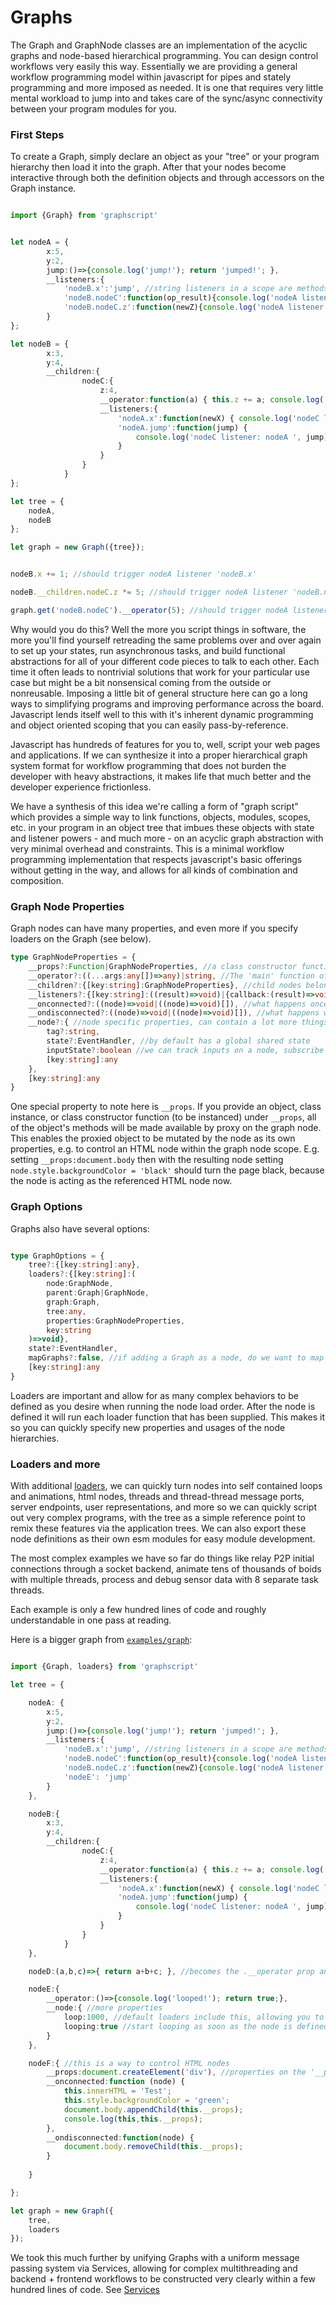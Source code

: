 # Graphs

The Graph and GraphNode classes are an implementation of the acyclic graphs and node-based hierarchical programming. You can design control workflows very easily this way. Essentially we are providing a general workflow programming model within javascript for pipes and stately programming and more imposed as needed. It is one that requires very little mental workload to jump into and takes care of the sync/async connectivity between your program modules for you.


### First Steps

To create a Graph, simply declare an object as your "tree" or your program hierarchy then load it into the graph. After that your nodes become interactive through both the definition objects and through accessors on the Graph instance.

```ts

import {Graph} from 'graphscript'


let nodeA = {
        x:5,
        y:2,
        jump:()=>{console.log('jump!'); return 'jumped!'; },
        __listeners:{
            'nodeB.x':'jump', //string listeners in a scope are methods bound to 'this' node
            'nodeB.nodeC':function(op_result){console.log('nodeA listener: nodeC operator returned:', op_result, this)},
            'nodeB.nodeC.z':function(newZ){console.log('nodeA listener: nodeC z prop changed:', newZ, this)},
        }
};

let nodeB = {
        x:3,
        y:4,
        __children:{
                nodeC:{
                    z:4,
                    __operator:function(a) { this.z += a; console.log('nodeC operator: nodeC z prop added to',this); return this.z; },
                    __listeners:{
                        'nodeA.x':function(newX) { console.log('nodeC listener: nodeA x prop updated', newX);},
                        'nodeA.jump':function(jump) { 
                            console.log('nodeC listener: nodeA ', jump);
                        }
                    }
                }
            }
};

let tree = {
    nodeA,
    nodeB
};

let graph = new Graph({tree});


nodeB.x += 1; //should trigger nodeA listener 'nodeB.x'

nodeB.__children.nodeC.z *= 5; //should trigger nodeA listener 'nodeB.nodeC.z'

graph.get('nodeB.nodeC').__operator(5); //should trigger nodeA listeners 'nodeB.nodeC.z' and 'nodeB.nodeC'

```

Why would you do this? Well the more you script things in software, the more you'll find yourself retreading the same problems over and over again to set up your states, run asynchronous tasks, and build functional abstractions for all of your different code pieces to talk to each other. Each time it often leads to nontrivial solutions that work for your particular use case but might be a bit nonsensical coming from the outside or nonreusable. Imposing a little bit of general structure here can go a long ways to simplifying programs and improving performance across the board. Javascript lends itself well to this with it's inherent dynamic programming and object oriented scoping that you can easily pass-by-reference. 

Javascript has hundreds of features for you to, well, script your web pages and applications. If we can synthesize it into a proper hierarchical graph system format for workflow programming that does not burden the developer with heavy abstractions, it makes life that much better and the developer experience frictionless. 

We have a synthesis of this idea we're calling a form of "graph script" which provides a simple way to link functions, objects, modules, scopes, etc. in your program in an object tree that imbues these objects with state and listener powers - and much more - on an acyclic graph abstraction with very minimal overhead and constraints. This is a minimal workflow programming implementation that respects javascript's basic offerings without getting in the way, and allows for all kinds of combination and composition.



### Graph Node Properties

Graph nodes can have many properties, and even more if you specify loaders on the Graph (see below).

```ts
type GraphNodeProperties = {
    __props?:Function|GraphNodeProperties, //a class constructor function (calls 'new x()') or an object we want to proxy all of the methods on this node. E.g. an html element gains 'this' access through operators and listeners on this node.
    __operator?:((...args:any[])=>any)|string, //The 'main' function of the graph node, children will call this function if triggered by a parent. Functions passed as graphnodeproperties become the operator which can set state.
    __children?:{[key:string]:GraphNodeProperties}, //child nodes belonging to this node, e.g. for propagating results
    __listeners?:{[key:string]:((result)=>void)|{callback:(result)=>void,subInput?:boolean,[key:string]:any}}, //subscribe by tag to nodes or their specific properties and method outputs
    __onconnected?:((node)=>void|((node)=>void)[]), //what happens once the node is created?
    __ondisconnected?:((node)=>void|((node)=>void)[]), //what happens when the node is deleted?
    __node?:{ //node specific properties, can contain a lot more things
        tag?:string,
        state?:EventHandler, //by default has a global shared state
        inputState?:boolean //we can track inputs on a node, subscribe to state with 'input' on the end of the tag or 'tag.prop' 
        [key:string]:any
    },
    [key:string]:any
}
```

One special property to note here is `__props`. If you provide an object, class instance, or class constructor function (to be instanced) under `__props`, all of the object's methods will be made available by proxy on the graph node. This enables the proxied object to be mutated by the node as its own properties, e.g. to control an HTML node within the graph node scope. E.g. setting `__props:document.body` then with the resulting node setting  `node.style.backgroundColor = 'black'` should turn the page black, because the node is acting as the referenced HTML node now.


### Graph Options

Graphs also have several options:
```ts

type GraphOptions = {
    tree?:{[key:string]:any},
    loaders?:{[key:string]:(
        node:GraphNode,
        parent:Graph|GraphNode,
        graph:Graph,
        tree:any,
        properties:GraphNodeProperties,
        key:string
    )=>void},
    state?:EventHandler,
    mapGraphs?:false, //if adding a Graph as a node, do we want to map all the graph's nodes with the parent graph tag denoting it (for uniqueness)?
    [key:string]:any
}
```

Loaders are important and allow for as many complex behaviors to be defined as you desire when running the node load order. After the node is defined it will run each loader function that has been supplied. This makes it so you can quickly specify new properties and usages of the node hierarchies.

### Loaders and more

With additional [loaders](../Loaders.ts), we can quickly turn nodes into self contained loops and animations, html nodes, threads and thread-thread message ports, server endpoints, user representations, and more so we can quickly script out very complex programs, with the tree as a simple reference point to remix these features via the application trees. We can also export these node definitions as their own esm modules for easy module development.

The most complex examples we have so far do things like relay P2P initial connections through a socket backend, animate tens of thousands of boids with multiple threads, process and debug sensor data with 8 separate task threads. 

Each example is only a few hundred lines of code and roughly understandable in one pass at reading.

Here is a bigger graph from [`examples/graph`](../examples/graph/):

```ts

import {Graph, loaders} from 'graphscript'

let tree = {

    nodeA: {
        x:5,
        y:2,
        jump:()=>{console.log('jump!'); return 'jumped!'; },
        __listeners:{
            'nodeB.x':'jump', //string listeners in a scope are methods bound to 'this' node
            'nodeB.nodeC':function(op_result){console.log('nodeA listener: nodeC operator returned:', op_result, this)},
            'nodeB.nodeC.z':function(newZ){console.log('nodeA listener: nodeC z prop changed:', newZ, this)},
            'nodeE': 'jump'
        }
    },

    nodeB:{
        x:3,
        y:4,
        __children:{
                nodeC:{
                    z:4,
                    __operator:function(a) { this.z += a; console.log('nodeC operator: nodeC z prop added to',this); return this.z; },
                    __listeners:{
                        'nodeA.x':function(newX) { console.log('nodeC listener: nodeA x prop updated', newX);},
                        'nodeA.jump':function(jump) { 
                            console.log('nodeC listener: nodeA ', jump);
                        }
                    }
                }
            }
    },

    nodeD:(a,b,c)=>{ return a+b+c; }, //becomes the .__operator prop and calling triggers setState for this tag (or nested tag if a child)

    nodeE:{
        __operator:()=>{console.log('looped!'); return true;},
        __node:{ //more properties
            loop:1000, //default loaders include this, allowing you to define a timer loop
            looping:true //start looping as soon as the node is defined?
        }
    },

    nodeF:{ //this is a way to control HTML nodes
        __props:document.createElement('div'), //properties on the '__props' object will be proxied and mutatable as 'this' on the node. E.g. for representing HTML elements
        __onconnected:function (node) { 
            this.innerHTML = 'Test';
            this.style.backgroundColor = 'green'; 
            document.body.appendChild(this.__props); 
            console.log(this,this.__props);
        },
        __ondisconnected:function(node) {
            document.body.removeChild(this.__props);
        }
        
    }

};

let graph = new Graph({
    tree,
    loaders
});


```


We took this much further by unifying Graphs with a uniform message passing system via Services, allowing for complex multithreading and backend + frontend workflows to be constructed very clearly within a few hundred lines of code. See [Services](./Service.md)